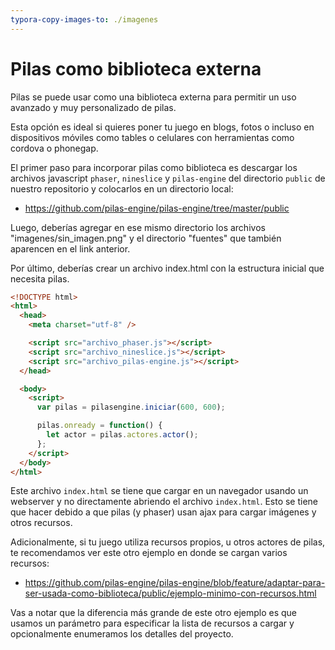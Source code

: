 ```yaml
---
typora-copy-images-to: ./imagenes
---
```


# Pilas como biblioteca externa

Pilas se puede usar como una biblioteca externa para permitir un uso avanzado
y muy personalizado de pilas.

Esta opción es ideal si quieres poner tu juego en blogs, fotos o incluso
en dispositivos móviles como tables o celulares con herramientas como
cordova o phonegap.

El primer paso para incorporar pilas como biblioteca es descargar los
archivos javascript `phaser`, `nineslice` y `pilas-engine` del directorio
`public` de nuestro repositorio y colocarlos en un directorio local:

- https://github.com/pilas-engine/pilas-engine/tree/master/public

Luego, deberías agregar en ese mismo directorio los archivos
"imagenes/sin_imagen.png" y el directorio "fuentes" que también aparencen
en el link anterior.

Por último, deberías crear un archivo index.html con la estructura inicial
que necesita pilas.

```html
<!DOCTYPE html>
<html>
  <head>
    <meta charset="utf-8" />

    <script src="archivo_phaser.js"></script>
    <script src="archivo_nineslice.js"></script>
    <script src="archivo_pilas-engine.js"></script>
  </head>

  <body>
    <script>
      var pilas = pilasengine.iniciar(600, 600);

      pilas.onready = function() {
        let actor = pilas.actores.actor();
      };
    </script>
  </body>
</html>
```

Este archivo `index.html` se tiene que cargar en un navegador usando
un webserver y no directamente abriendo el archivo `index.html`.
Esto se tiene que hacer debido a que pilas (y phaser) usan ajax para cargar
imágenes y otros recursos.

Adicionalmente, si tu juego utiliza recursos propios, u otros actores de
pilas, te recomendamos ver este otro ejemplo en donde se cargan varios
recursos:

- https://github.com/pilas-engine/pilas-engine/blob/feature/adaptar-para-ser-usada-como-biblioteca/public/ejemplo-minimo-con-recursos.html

Vas a notar que la diferencia más grande de este otro ejemplo es que usamos
un parámetro para especificar la lista de recursos a cargar y opcionalmente
enumeramos los detalles del proyecto.
